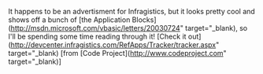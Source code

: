 It happens to be an advertisment for Infragistics, but it looks pretty cool and shows off a bunch of [the Application Blocks](http://msdn.microsoft.com/vbasic/letters/20030724" target="_blank), so I'll be spending some time reading through it! [Check it out](http://devcenter.infragistics.com/RefApps/Tracker/tracker.aspx" target="_blank) [from [Code Project](http://www.codeproject.com" target="_blank)]